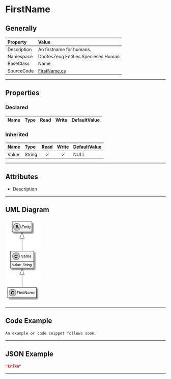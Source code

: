 ﻿# FirstName

## Generally

|Property|Value|
|:-|:-|
|Description|An firstname for humans.|
|Namespace|DoofesZeug.Entities.Specieses.Human|
|BaseClass|Name|
|SourceCode|[FirstName.cs](../../../../DoofesZeug.Library/Src/Entities/Specieses/Human/FirstName.cs)|

---

## Properties

### Declared

|Name|Type|Read|Write|DefaultValue|
|:---|:---|:--:|:---:|:-----------|

### Inherited

|Name|Type|Read|Write|DefaultValue|
|:---|:---|:--:|:---:|:-----------|
|Value|String|&#x2713;|&#x2713;|NULL|

---

## Attributes

- Description

---

## UML Diagram

![FirstName.png](./FirstName.png "FirstName")

---

## Code Example

```cs
An example or code snippet follows soon.
```

---

## JSON Example

```json
"Erika"
```

---

